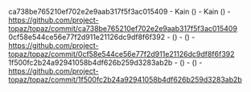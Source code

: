 ca738be765210ef702e2e9aab317f5f3ac015409 - Kain () - Kain () - https://github.com/project-topaz/topaz/commit/ca738be765210ef702e2e9aab317f5f3ac015409
0cf58e544ce56e77f2d911e21126dc9df8f6f392 -  () -  () - https://github.com/project-topaz/topaz/commit/0cf58e544ce56e77f2d911e21126dc9df8f6f392
1f500fc2b24a92941058b4df626b259d3283ab2b -  () -  () - https://github.com/project-topaz/topaz/commit/1f500fc2b24a92941058b4df626b259d3283ab2b
